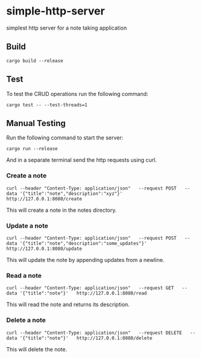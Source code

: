 # simple-http-server
simplest http server for a note taking application

## Build
```cargo build --release```

## Test
To test the CRUD operations run the following command:

```cargo test -- --test-threads=1```

## Manual Testing

Run the following command to start the server:

```cargo run --release```

And in a separate terminal send the http requests using curl.

### Create a note

```curl --header "Content-Type: application/json"   --request POST   --data '{"title":"note","description":"xyz"}'   http://127.0.0.1:8080/create```

This will create a note in the notes directory.

### Update a note

```curl --header "Content-Type: application/json"   --request POST   --data '{"title":"note","description":"some_updates"}'   http://127.0.0.1:8080/update```

This will update the note by appending updates from a newline.

### Read a note

```curl --header "Content-Type: application/json"   --request GET   --data '{"title":"note"}'   http://127.0.0.1:8080/read```

This will read the note and returns its description.

### Delete a note

```curl --header "Content-Type: application/json"   --request DELETE   --data '{"title":"note"}'   http://127.0.0.1:8080/delete```

This will delete the note.
